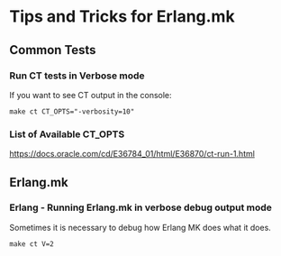 # Tips and Tricks for Erlang.mk

## Common Tests

### Run CT tests in Verbose mode

If you want to see CT output in the console: 

```shell
make ct CT_OPTS="-verbosity=10"
```

### List of Available CT_OPTS

https://docs.oracle.com/cd/E36784_01/html/E36870/ct-run-1.html

## Erlang.mk 

### Erlang - Running Erlang.mk in verbose debug output mode

Sometimes it is necessary to debug how Erlang MK does what it does. 

```shell
make ct V=2
```
